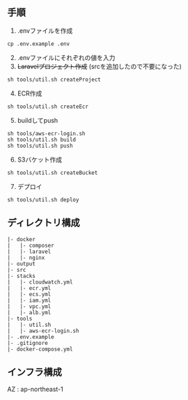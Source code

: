 ## 手順
1. .envファイルを作成
```
cp .env.example .env
```
2. .envファイルにそれぞれの値を入力
3. ~~Laravelプロジェクト作成~~ (srcを追加したので不要になった)
```
sh tools/util.sh createProject
```
4. ECR作成
```
sh tools/util.sh createEcr
```
5. buildしてpush
```
sh tools/aws-ecr-login.sh
sh tools/util.sh build
sh tools/util.sh push
```
6. S3バケット作成
```
sh tools/util.sh createBucket
```
7. デプロイ
```
sh tools/util.sh deploy
```

## ディレクトリ構成
```
|- docker
|   |- composer
|   |- laravel
|   |- nginx
|- output
|- src
|- stacks
|   |- cloudwatch.yml
|   |- ecr.yml
|   |- ecs.yml
|   |- iam.yml
|   |- vpc.yml
|   |- alb.yml
|- tools
|   |- util.sh
|   |- aws-ecr-login.sh
|- .env.example
|- .gitignore
|- docker-compose.yml
```

## インフラ構成
AZ : ap-northeast-1
